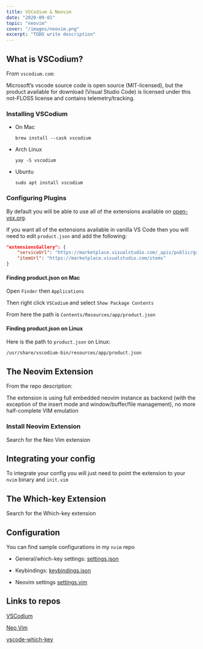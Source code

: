 ```yaml
---
title: VSCodium & Neovim
date: "2020-09-01"
topic: "neovim"
cover: "/images/neovim.png"
excerpt: "TODO write description"
---
```


## What is VSCodium?

From `vscodium.com`:

Microsoft’s vscode source code is open source (MIT-licensed), but the product available for download (Visual Studio Code) is licensed under this not-FLOSS license and contains telemetry/tracking.

### Installing VSCodium

- On Mac

  ```
  brew install --cask vscodium
  ```

- Arch Linux

  ```
  yay -S vscodium
  ```

- Ubuntu

  ```
  sudo apt install vscodium
  ```

### Configuring Plugins

By default you will be able to use all of the extensions available on [open-vsx.org](https://open-vsx.org/).

If you want all of the extensions available in vanilla VS Code then you will need to edit `product.json` and add the following:

```json
"extensionsGallery": {
    "serviceUrl": "https://marketplace.visualstudio.com/_apis/public/gallery",
    "itemUrl": "https://marketplace.visualstudio.com/items"
}
```

#### Finding product.json on Mac

Open `Finder` then `Applications`

Then right click `VSCodium` and select `Show Package Contents`

From here the path is `Contents/Resources/app/product.json`

#### Finding product.json on Linux

Here is the path to `product.json` on Linux:

```
/usr/share/vscodium-bin/resources/app/product.json
```

## The Neovim Extension

From the repo description:

The extension is using full embedded neovim instance as backend (with the exception of the insert mode and window/buffer/file management), no more half-complete VIM emulation

### Install Neovim Extension

Search for the Neo Vim extension

## Integrating your config

To integrate your config you will just need to point the extension to your `nvim` binary and `init.vim`

## The Which-key Extension

Search for the Which-key extension

## Configuration

You can find sample configurations in my `nvim` repo

- General/which-key settings: [settings.json](https://github.com/ChristianChiarulli/nvim/blob/master/utils/vscode_config/settings.json)

- Keybindings: [keybindings.json](https://github.com/ChristianChiarulli/nvim/blob/master/utils/vscode_config/keybindings.json)

- Neovim settings [settings.vim](https://github.com/ChristianChiarulli/nvim/blob/master/vscode/settings.vim)

## Links to repos

[VSCodium](https://github.com/VSCodium/vscodium)

[Neo Vim](https://github.com/asvetliakov/vscode-neovim)

[vscode-which-key](https://github.com/VSpaceCode/vscode-which-key)
